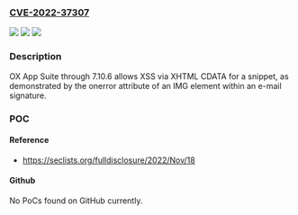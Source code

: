 ### [CVE-2022-37307](https://cve.mitre.org/cgi-bin/cvename.cgi?name=CVE-2022-37307)
![](https://img.shields.io/static/v1?label=Product&message=n%2Fa&color=blue)
![](https://img.shields.io/static/v1?label=Version&message=n%2Fa&color=blue)
![](https://img.shields.io/static/v1?label=Vulnerability&message=n%2Fa&color=brighgreen)

### Description

OX App Suite through 7.10.6 allows XSS via XHTML CDATA for a snippet, as demonstrated by the onerror attribute of an IMG element within an e-mail signature.

### POC

#### Reference
- https://seclists.org/fulldisclosure/2022/Nov/18

#### Github
No PoCs found on GitHub currently.

